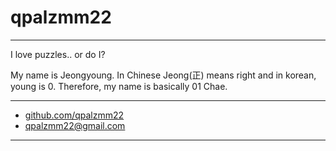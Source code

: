 # qpalzmm22

---

I love puzzles.. or do I?

My name is Jeongyoung. In Chinese Jeong(正) means right and in korean, young is 0. Therefore, my name is basically 01 Chae.  


---

- [github.com/qpalzmm22](www.github.com/qpalzmm22)
- [qpalzmm22@gmail.com](mailto:qpalzmm22@gmail.com)

---


